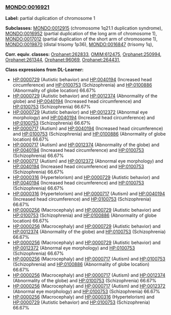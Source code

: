 
### [MONDO:0016921](http://purl.obolibrary.org/obo/MONDO_0016921)
**Label:** partial duplication of chromosome 1

**Subclasses:** [MONDO:0012915](http://purl.obolibrary.org/obo/MONDO_0012915) (chromosome 1q21.1 duplication syndrome), [MONDO:0016952](http://purl.obolibrary.org/obo/MONDO_0016952) (partial duplication of the long arm of chromosome 1), [MONDO:0017012](http://purl.obolibrary.org/obo/MONDO_0017012) (partial duplication of the short arm of chromosome 1), [MONDO:0019870](http://purl.obolibrary.org/obo/MONDO_0019870) (distal trisomy 1p36), [MONDO:0016847](http://purl.obolibrary.org/obo/MONDO_0016847) (trisomy 1q), 

**Corr. equiv. classes:** [Orphanet:262833](http://www.orpha.net/ORDO/Orphanet_262833), [OMIM:612475](http://purl.obolibrary.org/obo/OMIM_612475), [Orphanet:250994](http://www.orpha.net/ORDO/Orphanet_250994), [Orphanet:261344](http://www.orpha.net/ORDO/Orphanet_261344), [Orphanet:96069](http://www.orpha.net/ORDO/Orphanet_96069), [Orphanet:264431](http://www.orpha.net/ORDO/Orphanet_264431), 

**Class expressions from DL-Learner:**

- [HP:0000729](http://purl.obolibrary.org/obo/HP_0000729) (Autistic behavior) and [HP:0040194](http://purl.obolibrary.org/obo/HP_0040194) (Increased head circumference) and [HP:0100753](http://purl.obolibrary.org/obo/HP_0100753) (Schizophrenia) and [HP:0100886](http://purl.obolibrary.org/obo/HP_0100886) (Abnormality of globe location) 66.67%
- [HP:0000729](http://purl.obolibrary.org/obo/HP_0000729) (Autistic behavior) and [HP:0012374](http://purl.obolibrary.org/obo/HP_0012374) (Abnormality of the globe) and [HP:0040194](http://purl.obolibrary.org/obo/HP_0040194) (Increased head circumference) and [HP:0100753](http://purl.obolibrary.org/obo/HP_0100753) (Schizophrenia) 66.67%
- [HP:0000729](http://purl.obolibrary.org/obo/HP_0000729) (Autistic behavior) and [HP:0012372](http://purl.obolibrary.org/obo/HP_0012372) (Abnormal eye morphology) and [HP:0040194](http://purl.obolibrary.org/obo/HP_0040194) (Increased head circumference) and [HP:0100753](http://purl.obolibrary.org/obo/HP_0100753) (Schizophrenia) 66.67%
- [HP:0000717](http://purl.obolibrary.org/obo/HP_0000717) (Autism) and [HP:0040194](http://purl.obolibrary.org/obo/HP_0040194) (Increased head circumference) and [HP:0100753](http://purl.obolibrary.org/obo/HP_0100753) (Schizophrenia) and [HP:0100886](http://purl.obolibrary.org/obo/HP_0100886) (Abnormality of globe location) 66.67%
- [HP:0000717](http://purl.obolibrary.org/obo/HP_0000717) (Autism) and [HP:0012374](http://purl.obolibrary.org/obo/HP_0012374) (Abnormality of the globe) and [HP:0040194](http://purl.obolibrary.org/obo/HP_0040194) (Increased head circumference) and [HP:0100753](http://purl.obolibrary.org/obo/HP_0100753) (Schizophrenia) 66.67%
- [HP:0000717](http://purl.obolibrary.org/obo/HP_0000717) (Autism) and [HP:0012372](http://purl.obolibrary.org/obo/HP_0012372) (Abnormal eye morphology) and [HP:0040194](http://purl.obolibrary.org/obo/HP_0040194) (Increased head circumference) and [HP:0100753](http://purl.obolibrary.org/obo/HP_0100753) (Schizophrenia) 66.67%
- [HP:0000316](http://purl.obolibrary.org/obo/HP_0000316) (Hypertelorism) and [HP:0000729](http://purl.obolibrary.org/obo/HP_0000729) (Autistic behavior) and [HP:0040194](http://purl.obolibrary.org/obo/HP_0040194) (Increased head circumference) and [HP:0100753](http://purl.obolibrary.org/obo/HP_0100753) (Schizophrenia) 66.67%
- [HP:0000316](http://purl.obolibrary.org/obo/HP_0000316) (Hypertelorism) and [HP:0000717](http://purl.obolibrary.org/obo/HP_0000717) (Autism) and [HP:0040194](http://purl.obolibrary.org/obo/HP_0040194) (Increased head circumference) and [HP:0100753](http://purl.obolibrary.org/obo/HP_0100753) (Schizophrenia) 66.67%
- [HP:0000256](http://purl.obolibrary.org/obo/HP_0000256) (Macrocephaly) and [HP:0000729](http://purl.obolibrary.org/obo/HP_0000729) (Autistic behavior) and [HP:0100753](http://purl.obolibrary.org/obo/HP_0100753) (Schizophrenia) and [HP:0100886](http://purl.obolibrary.org/obo/HP_0100886) (Abnormality of globe location) 66.67%
- [HP:0000256](http://purl.obolibrary.org/obo/HP_0000256) (Macrocephaly) and [HP:0000729](http://purl.obolibrary.org/obo/HP_0000729) (Autistic behavior) and [HP:0012374](http://purl.obolibrary.org/obo/HP_0012374) (Abnormality of the globe) and [HP:0100753](http://purl.obolibrary.org/obo/HP_0100753) (Schizophrenia) 66.67%
- [HP:0000256](http://purl.obolibrary.org/obo/HP_0000256) (Macrocephaly) and [HP:0000729](http://purl.obolibrary.org/obo/HP_0000729) (Autistic behavior) and [HP:0012372](http://purl.obolibrary.org/obo/HP_0012372) (Abnormal eye morphology) and [HP:0100753](http://purl.obolibrary.org/obo/HP_0100753) (Schizophrenia) 66.67%
- [HP:0000256](http://purl.obolibrary.org/obo/HP_0000256) (Macrocephaly) and [HP:0000717](http://purl.obolibrary.org/obo/HP_0000717) (Autism) and [HP:0100753](http://purl.obolibrary.org/obo/HP_0100753) (Schizophrenia) and [HP:0100886](http://purl.obolibrary.org/obo/HP_0100886) (Abnormality of globe location) 66.67%
- [HP:0000256](http://purl.obolibrary.org/obo/HP_0000256) (Macrocephaly) and [HP:0000717](http://purl.obolibrary.org/obo/HP_0000717) (Autism) and [HP:0012374](http://purl.obolibrary.org/obo/HP_0012374) (Abnormality of the globe) and [HP:0100753](http://purl.obolibrary.org/obo/HP_0100753) (Schizophrenia) 66.67%
- [HP:0000256](http://purl.obolibrary.org/obo/HP_0000256) (Macrocephaly) and [HP:0000717](http://purl.obolibrary.org/obo/HP_0000717) (Autism) and [HP:0012372](http://purl.obolibrary.org/obo/HP_0012372) (Abnormal eye morphology) and [HP:0100753](http://purl.obolibrary.org/obo/HP_0100753) (Schizophrenia) 66.67%
- [HP:0000256](http://purl.obolibrary.org/obo/HP_0000256) (Macrocephaly) and [HP:0000316](http://purl.obolibrary.org/obo/HP_0000316) (Hypertelorism) and [HP:0000729](http://purl.obolibrary.org/obo/HP_0000729) (Autistic behavior) and [HP:0100753](http://purl.obolibrary.org/obo/HP_0100753) (Schizophrenia) 66.67%


